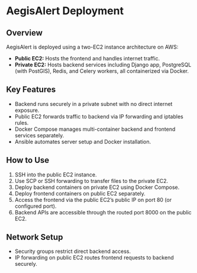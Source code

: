 # AegisAlert Deployment

## Overview

AegisAlert is deployed using a two-EC2 instance architecture on AWS:

* **Public EC2:** Hosts the frontend and handles internet traffic.
* **Private EC2:** Hosts backend services including Django app, PostgreSQL (with PostGIS), Redis, and Celery workers, all containerized via Docker.

## Key Features

* Backend runs securely in a private subnet with no direct internet exposure.
* Public EC2 forwards traffic to backend via IP forwarding and iptables rules.
* Docker Compose manages multi-container backend and frontend services separately.
* Ansible automates server setup and Docker installation.

## How to Use

1. SSH into the public EC2 instance.
2. Use SCP or SSH forwarding to transfer files to the private EC2.
3. Deploy backend containers on private EC2 using Docker Compose.
4. Deploy frontend containers on public EC2 separately.
5. Access the frontend via the public EC2’s public IP on port 80 (or configured port).
6. Backend APIs are accessible through the routed port 8000 on the public EC2.

## Network Setup

* Security groups restrict direct backend access.
* IP forwarding on public EC2 routes frontend requests to backend securely.

